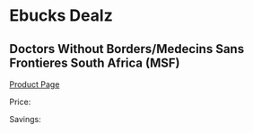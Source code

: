
# Ebucks Dealz
## Doctors Without Borders/Medecins Sans Frontieres South Africa (MSF)
[Product Page](https://www.ebucks.com/web/shop/productSelected.do?prodId=431105622&catId=365579701)

Price: 

Savings: 


	